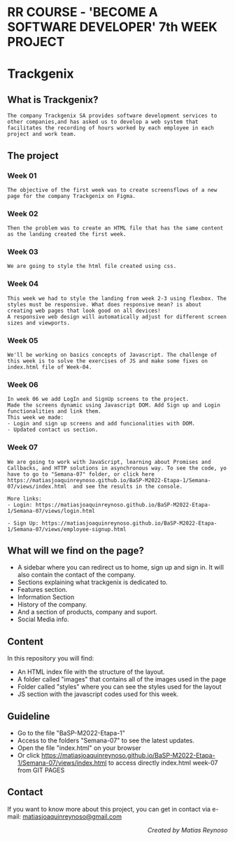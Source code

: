 
# RR COURSE - 'BECOME A SOFTWARE DEVELOPER' 7th WEEK PROJECT

# Trackgenix
## What is Trackgenix?
```
The company Trackgenix SA provides software development services to other companies,and has asked us to develop a web system that facilitates the recording of hours worked by each employee in each project and work team.
```
## The project
### Week 01
```
The objective of the first week was to create screensflows of a new page for the company Trackgenix on Figma.
```
### Week 02
```
Then the problem was to create an HTML file that has the same content as the landing created the first week.
```
### Week 03
```
We are going to style the html file created using css.
```
### Week 04
```
This week we had to style the landing from week 2-3 using flexbox. The styles must be responsive. What does responsive mean? is about creating web pages that look good on all devices!
A responsive web design will automatically adjust for different screen sizes and viewports.
```
### Week 05
```
We'll be working on basics concepts of Javascript. The challenge of this week is to solve the exercises of JS and make some fixes on index.html file of Week-04.
```
### Week 06
```
In week 06 we add LogIn and SignUp screens to the project.
Made the screens dynamic using Javascript DOM. Add Sign up and Login functionalities and link them.
This week we made:
- Login and sign up screens and add funcionalities with DOM.
- Updated contact us section. 
```
### Week 07
```
We are going to work with JavaScript, learning about Promises and Callbacks, and HTTP solutions in asynchronous way. To see the code, yo have to go to "Semana-07" folder, or click here https://matiasjoaquinreynoso.github.io/BaSP-M2022-Etapa-1/Semana-07/views/index.html  and see the results in the console.

More links:
- Login: https://matiasjoaquinreynoso.github.io/BaSP-M2022-Etapa-1/Semana-07/views/login.html

- Sign Up: https://matiasjoaquinreynoso.github.io/BaSP-M2022-Etapa-1/Semana-07/views/employee-signup.html

```

## What will we find on the page?
- A sidebar where you can redirect us to home, sign up and sign in. It will also contain the contact of the company.
- Sections explaining what trackgenix is dedicated to.
- Features section.
- Information Section
- History of the company. 
- And a section of products, company and suport.
- Social Media info.

## Content
In this repository you will find:

- An HTML index file with the structure of the layout.
- A folder called "images" that contains all of the images used in the page
- Folder called "styles" where you can see the styles used for the layout
- JS section with the javascript codes used for this week.

## Guideline
- Go to the file "BaSP-M2022-Etapa-1"
- Access to the folders "Semana-07" to see the latest updates.
- Open the file "index.html" on your browser
- Or click https://matiasjoaquinreynoso.github.io/BaSP-M2022-Etapa-1/Semana-07/views/index.html to access directly index.html week-07 from GIT PAGES

 
## Contact
If you want to know more about this project, you can get in contact via e-mail: matiasjoaquinreynoso@gmail.com
<p align="right"><i>Created by Matias Reynoso</i></p>

